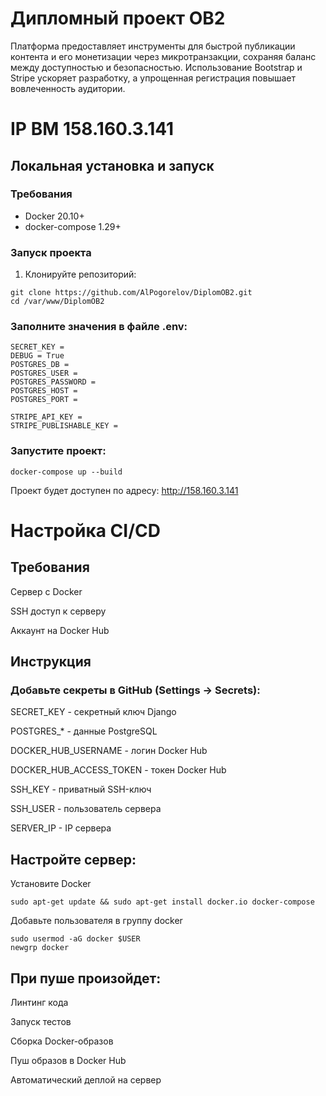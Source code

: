 # Дипломный проект OB2
Платформа предоставляет инструменты для быстрой публикации контента
и его монетизации через микротранзакции, сохраняя баланс между доступностью
и безопасностью. Использование Bootstrap и Stripe ускоряет разработку,
а упрощенная регистрация повышает вовлеченность аудитории.

# IP ВМ 158.160.3.141
## Локальная установка и запуск

### Требования
- Docker 20.10+
- docker-compose 1.29+

### Запуск проекта
1. Клонируйте репозиторий:
```
git clone https://github.com/AlPogorelov/DiplomOB2.git
cd /var/www/DiplomOB2
```

### Заполните значения в файле .env:

```
SECRET_KEY =
DEBUG = True
POSTGRES_DB =
POSTGRES_USER =
POSTGRES_PASSWORD =
POSTGRES_HOST =
POSTGRES_PORT =

STRIPE_API_KEY =
STRIPE_PUBLISHABLE_KEY =

```
### Запустите проект:
```docker-compose up --build```

Проект будет доступен по адресу: http://158.160.3.141

# Настройка CI/CD
## Требования
Сервер с Docker

SSH доступ к серверу

Аккаунт на Docker Hub

## Инструкция
### Добавьте секреты в GitHub (Settings → Secrets):
SECRET_KEY - секретный ключ Django

POSTGRES_* - данные PostgreSQL

DOCKER_HUB_USERNAME - логин Docker Hub

DOCKER_HUB_ACCESS_TOKEN - токен Docker Hub

SSH_KEY - приватный SSH-ключ

SSH_USER - пользователь сервера

SERVER_IP - IP сервера

## Настройте сервер:
Установите Docker

```sudo apt-get update && sudo apt-get install docker.io docker-compose```

Добавьте пользователя в группу docker
```
sudo usermod -aG docker $USER
newgrp docker
```
## При пуше произойдет:

Линтинг кода

Запуск тестов

Сборка Docker-образов

Пуш образов в Docker Hub

Автоматический деплой на сервер

